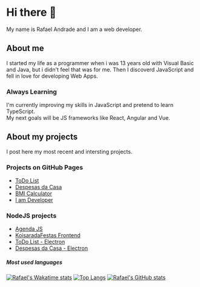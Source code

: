 # Hi there 👋
My name is Rafael Andrade and I am a web developer.

## About me
I started my life as a programmer when i was 13 years old with Visual Basic and Java, but i didn't feel that was for me. Then I discoverd JavaScript and fell in love for developing Web Apps.
### Always Learning
I'm currently improving my skills in JavaScript and pretend to learn TypeScript. <br>
My next goals will be JS frameworks like React, Angular and Vue.

## About my projects
I post here my most recent and intersting projects. <br>
### Projects on GitHub Pages
<ul>
  <li><a href="https://andraderafa72.github.io/todolist">ToDo List</a></li>
  <li><a href="https://andraderafa72.github.io/despesas-da-casa">Despesas da Casa</a></li>
  <li><a href="https://andraderafa72.github.io/calculadora-de-imc">BMI Calculator</a></li>
  <li><a href="https://andraderafa72.github.io/I-Am-Developer">I am Developer</a></li>
</ul>

### NodeJS projects
<ul>
  <li><a href="https://github.com/andraderafa72/Agenda-JS">Agenda JS</a></li>
  <li><a href="https://github.com/andraderafa72/koisaradafestas-frontend">KoisaradaFestas Frontend</a></li>
  <li><a href="https://github.com/andraderafa72/todolist-electron">ToDo List - Electron</a></li>
  <li><a href="https://github.com/andraderafa72/despesas-da-casa-electron">Despesas da Casa - Electron</a></li>
</ul>

##### Most used languages
[![Rafael's Wakatime stats](https://github-readme-stats.vercel.app/api/wakatime?username=andraderafa72&v=2&theme=tokyonight)](https://github.com/anuraghazra/github-readme-stats)
[![Top Langs](https://github-readme-stats.vercel.app/api/top-langs/?username=andraderafa72&langs_count=8&theme=tokyonight)](https://github.com/anuraghazra/github-readme-stats)
[![Rafael's GitHub stats](https://github-readme-stats.vercel.app/api?username=andraderafa72&show_icons=true&theme=tokyonight)](https://github.com/anuraghazra/github-readme-stats)


<!--
**andraderafa72/andraderafa72** is a ✨ _special_ ✨ repository because its `README.md` (this file) appears on your GitHub profile.

![Rafael's GitHub stats](https://github-readme-stats.vercel.app/api?username=andraderafa72&show_icons=true)
[![Readme Card](https://github-readme-stats.vercel.app/api/pin/?username=andraderafa72&repo=Agenda-JS)](https://github.com/anuraghazra/github-readme-stats)



Here are some ideas to get you started:

- 🔭 I’m currently working on ...
- 🌱 I’m currently learning ...
- 👯 I’m looking to collaborate on ...
- 🤔 I’m looking for help with ...
- 💬 Ask me about ...
- 📫 How to reach me: ...
- 😄 Pronouns: ...
- ⚡ Fun fact: ...
-->

